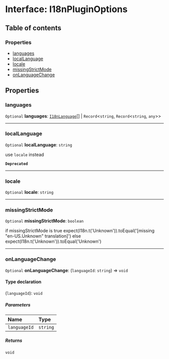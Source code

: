 # Interface: I18nPluginOptions

## Table of contents

### Properties

* [languages](/auto-docs/free-layout-editor/interfaces/I18nPluginOptions.md#languages)
* [localLanguage](/auto-docs/free-layout-editor/interfaces/I18nPluginOptions.md#locallanguage)
* [locale](/auto-docs/free-layout-editor/interfaces/I18nPluginOptions.md#locale)
* [missingStrictMode](/auto-docs/free-layout-editor/interfaces/I18nPluginOptions.md#missingstrictmode)
* [onLanguageChange](/auto-docs/free-layout-editor/interfaces/I18nPluginOptions.md#onlanguagechange)

## Properties

### languages

`Optional` **languages**: [`I18nLanguage`](/auto-docs/free-layout-editor/interfaces/I18nLanguage.md)\[] | `Record`<`string`, `Record`<`string`, `any`>>

***

### localLanguage

`Optional` **localLanguage**: `string`

use `locale` instead

**`Deprecated`**

***

### locale

`Optional` **locale**: `string`

***

### missingStrictMode

`Optional` **missingStrictMode**: `boolean`

if missingStrictMode is true
expect(I18n.t('Unknown')).toEqual('\[missing "en-US.Unknown" translation]')
else
expect(I18n.t('Unknown')).toEqual('Unknown')

***

### onLanguageChange

`Optional` **onLanguageChange**: (`languageId`: `string`) => `void`

#### Type declaration

(`languageId`): `void`

##### Parameters

| Name | Type |
| :------ | :------ |
| `languageId` | `string` |

##### Returns

`void`

